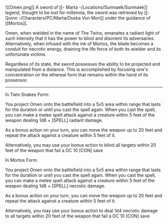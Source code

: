 ![[Omen.png]]
A sword of [[- Marta -/Locations/Sunmaek/Sunmaek]] legend, thought to be lost for millennia, the sword was retrieved by [[- Quinn -/Characters/PC/Marta/Duska Von Mori]] under the guidance of [[Mortos]]. 

Omen, when wielded in the name of The Twins, emanates a radiant light of such intensity that it has the power to blind and disorient its adversaries. Alternatively, when infused with the ink of Mortos, the blade becomes a conduit for necrotic energy, draining the life force of both its wielder and its unfortunate victims.

Regardless of its state, the sword possesses the ability to be projected and manipulated from a distance. This is accomplished by focusing one's concentration on the ethereal form that remains within the hand of its possessor.

---
In Twin Snakes Form:

You project Omen onto the battlefield into a 5x5 area within range that lasts for the duration or until you cast the spell again. When you cast the spell, you can make a melee spell attack against a creature within 5 feet of the weapon dealing 1d8 + \[SPELL\] radiant damage.

As a bonus action on your turn, you can move the weapon up to 20 feet and repeat the attack against a creature within 5 feet of it. 

Alternatively, you may use your bonus action to blind all targets within 20 feet of the weapon that fail a DC 10 \[CON\] save

In Mortos Form:

You project Omen onto the battlefield into a 5x5 area within range that lasts for the duration or until you cast the spell again. When you cast the spell, you can make a melee spell attack against a creature within 5 feet of the weapon dealing 1d8 + \[SPELL\] necrotic damage.

As a bonus action on your turn, you can move the weapon up to 20 feet and repeat the attack against a creature within 5 feet of it. 

Alternatively, you may use your bonus action to deal 1d4 necrotic damage to all targets within 20 feet of the weapon that fail a DC 10 \[CON\] save